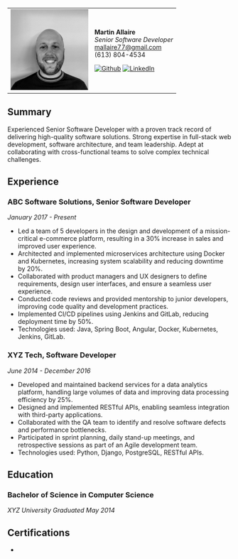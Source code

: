 <table id="header">
<tr>
<td>
<img src="./profile.jpg" alt="profile" width="175"/>
</td>
<td>

**Martin Allaire** \
*Senior Software Developer* \
mallaire77@gmail.com \
(613) 804-4534

[![Github](https://img.shields.io/badge/github-%23121011.svg?style=for-the-badge&logo=github&logoColor=white)](https://github.com/mallaire77) 
[![LinkedIn](https://img.shields.io/badge/linkedin-%230077B5.svg?style=for-the-badge&logo=linkedin&logoColor=white)](https://www.linkedin.com/in/mallaire77/) 

</td>
</tr>
</table>

## Summary
Experienced Senior Software Developer with a proven track record of delivering high-quality software solutions. Strong expertise in full-stack web development, software architecture, and team leadership. Adept at collaborating with cross-functional teams to solve complex technical challenges.

## Experience
### ABC Software Solutions, Senior Software Developer
*January 2017 - Present*
- Led a team of 5 developers in the design and development of a mission-critical e-commerce platform, resulting in a 30% increase in sales and improved user experience.
- Architected and implemented microservices architecture using Docker and Kubernetes, increasing system scalability and reducing downtime by 20%.
- Collaborated with product managers and UX designers to define requirements, design user interfaces, and ensure a seamless user experience.
- Conducted code reviews and provided mentorship to junior developers, improving code quality and development practices.
- Implemented CI/CD pipelines using Jenkins and GitLab, reducing deployment time by 50%.
- Technologies used: Java, Spring Boot, Angular, Docker, Kubernetes, Jenkins, GitLab.

### XYZ Tech, Software Developer
*June 2014 - December 2016*
- Developed and maintained backend services for a data analytics platform, handling large volumes of data and improving data processing efficiency by 25%.
- Designed and implemented RESTful APIs, enabling seamless integration with third-party applications.
- Collaborated with the QA team to identify and resolve software defects and performance bottlenecks.
- Participated in sprint planning, daily stand-up meetings, and retrospective sessions as part of an Agile development team.
- Technologies used: Python, Django, PostgreSQL, RESTful APIs.

## Education
### Bachelor of Science in Computer Science
*XYZ University*
*Graduated May 2014*

## Certifications
- 
